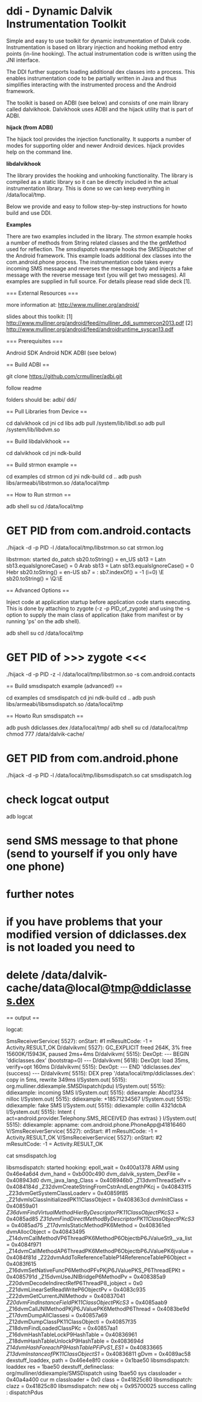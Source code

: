 ddi - Dynamic Dalvik Instrumentation Toolkit
===

Simple and easy to use toolkit for dynamic instrumentation of Dalvik code. Instrumentation is based on library injection and hooking method entry points (in-line hooking). The actual instrumentation code is written using the JNI interface.

The DDI further supports loading additional dex classes into a process. This enables instrumentation code to be partially written in Java and thus simplifies interacting with the instrumented process and the Android framework.

The toolkit is based on ADBI (see below) and consists of one main library called dalvikhook. Dalvikhook uses ADBI and the hijack utility that is part of ADBI.

**hijack (from ADBI)**

The hijack tool provides the injection functionality. It supports a number of  modes for supporting older and newer Android devices. hijack provides help on the command line.
 
**libdalvikhook**

The library provides the hooking and unhooking functionality. The library is compiled as a static library so it can be directly included in the actual instrumentation library. This is done so we can keep everything in /data/local/tmp. 

Below we provide and easy to follow step-by-step instructions for howto build and use DDI.

**Examples**

There are two examples included in the library. The *strmon* example hooks a number of methods from String related classes and the the getMethod used for reflection. The *smsdispatch* example hooks the SMSDispatcher of the Android framework. This example loads additional dex classes into the com.android.phone process. The instrumentation code takes every incoming SMS message and reverses the message body and injects a fake message with the reverse message text (you will get two messages). All examples are supplied in full source. For details please read slide deck [1].

=== External Resources ===

more information at: 
 http://www.mulliner.org/android/

slides about this toolkit:
 [1] http://www.mulliner.org/android/feed/mulliner_ddi_summercon2013.pdf
 [2] http://www.mulliner.org/android/feed/androidruntime_syscan13.pdf

=== Prerequisites ===

Android SDK
Android NDK
ADBI (see below)

== Build ADBI ==

git clone https://github.com/crmulliner/adbi.git

follow readme

folders should be:
 adbi/
 ddi/

== Pull Libraries from Device ==

cd dalvikhook
cd jni
cd libs
adb pull /system/lib/libdl.so
adb pull /system/lib/libdvm.so

== Build libdalvikhook ==

cd dalvikhook
cd jni
ndk-build

== Build strmon example ==

cd examples
cd strmon
cd jni
ndk-build
cd ..
adb push libs/armeabi/libstrmon.so /data/local/tmp

== How to Run strmon ==

adb shell
su
cd /data/local/tmp
# GET PID from com.android.contacts
./hijack -d -p PID -l /data/local/tmp/libstrmon.so
cat strmon.log

libstrmon: started
do_patch
sb20.toString() = en_US
sb13 = Latn
sb13.equalsIgnoreCase() = 0 Arab
sb13 = Latn
sb13.equalsIgnoreCase() = 0 Hebr
sb20.toString() = en-US
sb7 = :
sb7.indexOf() = -1 (i=0) \E
sb20.toString() = \Q:\E

== Advanced Options ==

Inject code at application startup before application code starts executing.
This is done by attaching to zygote (-z -p PID_of_zygote) and
using the -s option to supply the main class of application (take from manifest 
or by running 'ps' on the adb shell).

adb shell
su
cd /data/local/tmp
# GET PID of >>> zygote <<<
./hijack -d -p PID -z -l /data/local/tmp/libstrmon.so -s com.android.contacts

== Build smsdispatch example (advanced!) ==

cd examples
cd smsdispatch
cd jni
ndk-build
cd ..
adb push libs/armeabi/libsmsdispatch.so /data/local/tmp

== Howto Run smsdispatch ==

adb push ddiclasses.dex /data/local/tmp/
adb shell
su
cd /data/local/tmp
chmod 777 /data/dalvik-cache/
# GET PID from com.android.phone
./hijack -d -p PID -l /data/local/tmp/libsmsdispatch.so
cat smsdispatch.log

# check logcat output
adb logcat
# send SMS message to that phone (send to yourself if you only have one phone)

# further notes
# if you have problems that your modified version of ddiclasses.dex is not loaded you need to
# delete /data/dalvik-cache/data@local@tmp@ddiclasses.dex

== output ==

logcat:

SmsReceiverService( 5527): onStart: #1 mResultCode: -1 = Activity.RESULT_OK
D/dalvikvm( 5527): GC_EXPLICIT freed 264K, 3% free 15600K/15943K, paused 2ms+4ms
D/dalvikvm( 5515): DexOpt: --- BEGIN 'ddiclasses.dex' (bootstrap=0) ---
D/dalvikvm( 5618): DexOpt: load 35ms, verify+opt 160ms
D/dalvikvm( 5515): DexOpt: --- END 'ddiclasses.dex' (success) ---
D/dalvikvm( 5515): DEX prep '/data/local/tmp/ddiclasses.dex': copy in 5ms, rewrite 349ms
I/System.out( 5515): org.mulliner.ddiexample.SMSDispatch(pdu)
I/System.out( 5515): ddiexample: incoming SMS
I/System.out( 5515): ddiexample: Abcd1234 nilloc
I/System.out( 5515): ddiexample: +18571234567
I/System.out( 5515): ddiexample: fake SMS
I/System.out( 5515): ddiexample: collin 4321dcbA
I/System.out( 5515): Intent { act=android.provider.Telephony.SMS_RECEIVED (has extras) }
I/System.out( 5515): ddiexample: appname: com.android.phone.PhoneApp@41816460
V/SmsReceiverService( 5527): onStart: #1 mResultCode: -1 = Activity.RESULT_OK
V/SmsReceiverService( 5527): onStart: #2 mResultCode: -1 = Activity.RESULT_OK

cat smsdispatch.log

libsmsdispatch: started
hooking:   epoll_wait = 0x400a1378 ARM using 0x46e4a6d4
dvm_hand = 0xb000c490
dvm_dalvik_system_DexFile = 0x408943d0
dvm_java_lang_Class = 0x408946b0
_Z13dvmThreadSelfv = 0x4084184d
_Z32dvmCreateStringFromCstrAndLengthPKcj = 0x408431f5
_Z23dvmGetSystemClassLoaderv = 0x40859f85
_Z21dvmIsClassInitializedPK11ClassObject = 0x408363cd
dvmInitClass = 0x40859a01
_Z36dvmFindVirtualMethodHierByDescriptorPK11ClassObjectPKcS3_ = 0x4085ad85
_Z31dvmFindDirectMethodByDescriptorPK11ClassObjectPKcS3_ = 0x4085ad75
_Z17dvmIsStaticMethodPK6Method = 0x408361ed
dvmAllocObject = 0x40843495
_Z14dvmCallMethodVP6ThreadPK6MethodP6ObjectbP6JValueSt9__va_list = 0x4084f971
_Z14dvmCallMethodAP6ThreadPK6MethodP6ObjectbP6JValuePK6jvalue = 0x4084f81d
_Z22dvmAddToReferenceTableP14ReferenceTableP6Object = 0x4083f615
_Z16dvmSetNativeFuncP6MethodPFvPKjP6JValuePKS_P6ThreadEPKt = 0x4085791d
_Z15dvmUseJNIBridgeP6MethodPv = 0x408385a9
_Z20dvmDecodeIndirectRefP6ThreadP8_jobject = 0x0
_Z21dvmLinearSetReadWriteP6ObjectPv = 0x4083c935
_Z22dvmGetCurrentJNIMethodv = 0x40837041
_Z20dvmFindInstanceFieldPK11ClassObjectPKcS3_ = 0x4085aab9
_Z16dvmCallJNIMethodPKjP6JValuePK6MethodP6Thread = 0x4083be9d
_Z17dvmDumpAllClassesi = 0x40857a69
_Z12dvmDumpClassPK11ClassObjecti = 0x40857f35
_Z18dvmFindLoadedClassPKc = 0x40857aa1
_Z16dvmHashTableLockP9HashTable = 0x40836961
_Z18dvmHashTableUnlockP9HashTable = 0x4083694d
_Z14dvmHashForeachP9HashTablePFiPvS1_ES1_ = 0x40833665
_Z13dvmInstanceofPK11ClassObjectS1_ = 0x40836811
gDvm = 0x4089ac58
dexstuff_loaddex, path = 0x46e4e8f0
cookie = 0x1bae50
libsmsdispatch: loaddex res = 1bae50
dexstuff_defineclass: org/mulliner/ddiexample/SMSDispatch using 1bae50
sys classloader = 0x40a4a400
cur m classloader = 0x0
class = 0x41825c80
libsmsdispatch: clazz = 0x41825c80
libsmsdispatch: new obj = 0x95700025
success calling : dispatchPdus
